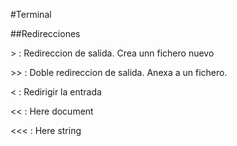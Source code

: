 #Terminal 

##Redirecciones 

&gt; : Redireccion de salida. Crea unn fichero  nuevo

&gt;&gt; : Doble redireccion de salida. Anexa a un fichero.

&lt; : Redirigir la entrada

&lt;&lt; : Here document

&lt;&lt;&lt; : Here string